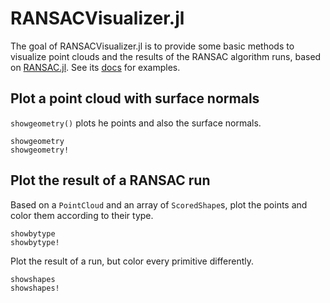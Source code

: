 # RANSACVisualizer.jl

The goal of RANSACVisualizer.jl  is to provide some basic methods to visualize point clouds and the results of the RANSAC algorithm runs, based on [RANSAC.jl](https://github.com/cserteGT3/RANSAC.jl).
See its [docs](https://csertegt3.github.io/RANSAC.jl/stable/) for examples.

## Plot a point cloud with surface normals

`showgeometry()` plots he points and also the surface normals.

```@docs
showgeometry
showgeometry!
```

## Plot the result of a RANSAC run

Based on a `PointCloud` and an array of `ScoredShape`s, plot the points and color them according to their type.

```@docs
showbytype
showbytype!
```

Plot the result of a run, but color every primitive differently.

```@docs
showshapes
showshapes!
```
